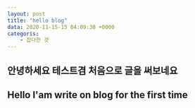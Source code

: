 ```yaml
---
layout: post
title: "hello blog"
data: 2020-11-15-15 04:09:30 +0000
categoris: 
    - 잡다한 것
---
```

## 안녕하세요 테스트겸 처음으로 글을 써보네요 

## Hello I'am write on blog for the first time 
